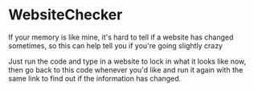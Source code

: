 # WebsiteChecker
If your memory is like mine, it's hard to tell if a website has changed sometimes, so this can help tell you if you're going slightly crazy

Just run the code and type in a website to lock in what it looks like now, then go back to this code whenever you'd like and run it again with the same link to find out if the information has changed.
